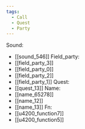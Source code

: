 ```yaml
---
tags:
  - Call
  - Quest
  - Party
---
```

Sound:
- [[sound_546]]
Field_party:
- [[field_party_3]]
- [[field_party_0]]
- [[field_party_2]]
- [[field_party_1]]
Quest:
- [[quest_13]]
Name:
- [[name_65278]]
- [[name_12]]
- [[name_13]]
Fn:
- [[u4200_function7]]
- [[u4200_function5]]
